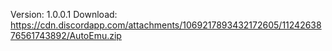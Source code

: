 Version: 1.0.0.1
Download: https://cdn.discordapp.com/attachments/1069217893432172605/1124263876561743892/AutoEmu.zip
